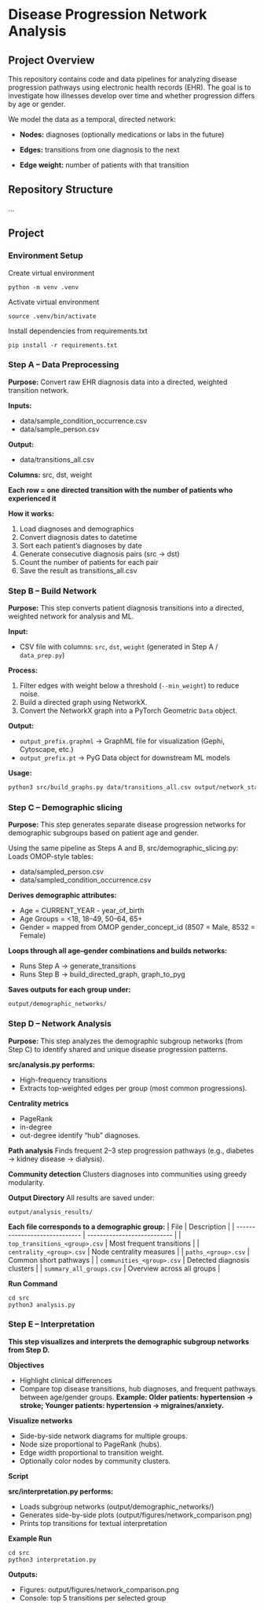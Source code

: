 # Disease Progression Network Analysis

## Project Overview

This repository contains code and data pipelines for analyzing disease progression pathways using electronic health records (EHR).
The goal is to investigate how illnesses develop over time and whether progression differs by age or gender.

We model the data as a temporal, directed network:

- **Nodes:** diagnoses (optionally medications or labs in the future)

- **Edges:** transitions from one diagnosis to the next

- **Edge weight:** number of patients with that transition

## Repository Structure
...  

## Project
### Environment Setup
Create virtual environment
```
python -m venv .venv
```
Activate virtual environment
```
source .venv/bin/activate
```
Install dependencies from requirements.txt
```
pip install -r requirements.txt
```


### Step A – Data Preprocessing

**Purpose:** Convert raw EHR diagnosis data into a directed, weighted transition network.

**Inputs:**
- data/sample_condition_occurrence.csv
- data/sample_person.csv

**Output:**
- data/transitions_all.csv

**Columns:** src, dst, weight

**Each row = one directed transition with the number of patients who experienced it**

**How it works:**
1. Load diagnoses and demographics
2. Convert diagnosis dates to datetime
3. Sort each patient’s diagnoses by date
4. Generate consecutive diagnosis pairs (src → dst)
5. Count the number of patients for each pair
6. Save the result as transitions_all.csv

### Step B – Build Network

**Purpose:** This step converts patient diagnosis transitions into a directed, weighted network for analysis and ML.

**Input:**  
- CSV file with columns: `src`, `dst`, `weight` (generated in Step A / `data_prep.py`)

**Process:**  
1. Filter edges with weight below a threshold (`--min_weight`) to reduce noise.  
2. Build a directed graph using NetworkX.  
3. Convert the NetworkX graph into a PyTorch Geometric `Data` object.

**Output:**  
- `output_prefix.graphml` → GraphML file for visualization (Gephi, Cytoscape, etc.)  
- `output_prefix.pt` → PyG Data object for downstream ML models

**Usage:**

```bash
python3 src/build_graphs.py data/transitions_all.csv output/network_stageB --min_weight 1
```

### Step C – Demographic slicing
**Purpose:** This step generates separate disease progression networks for demographic subgroups based on patient age and gender.

Using the same pipeline as Steps A and B, src/demographic_slicing.py:
Loads OMOP-style tables:
- data/sampled_person.csv
- data/sampled_condition_occurrence.csv

**Derives demographic attributes:**
- Age = CURRENT_YEAR - year_of_birth
- Age Groups = <18, 18–49, 50–64, 65+
- Gender = mapped from OMOP gender_concept_id (8507 = Male, 8532 = Female)

**Loops through all age–gender combinations and builds networks:**
- Runs Step A → generate_transitions
- Runs Step B → build_directed_graph, graph_to_pyg

**Saves outputs for each group under:**
```
output/demographic_networks/
```

### Step D – Network Analysis

**Purpose:** This step analyzes the demographic subgroup networks (from Step C) to identify shared and unique disease progression patterns.

**src/analysis.py performs:**
- High-frequency transitions
- Extracts top-weighted edges per group (most common progressions).

**Centrality metrics**
- PageRank
- in-degree
- out-degree identify “hub” diagnoses.

**Path analysis**
Finds frequent 2–3 step progression pathways (e.g., diabetes → kidney disease → dialysis).

**Community detection**
Clusters diagnoses into communities using greedy modularity.

**Output Directory**
All results are saved under:
```
output/analysis_results/
```

**Each file corresponds to a demographic group:**
| File                          | Description                 |
| ----------------------------- | --------------------------- |
| `top_transitions_<group>.csv` | Most frequent transitions   |
| `centrality_<group>.csv`      | Node centrality measures    |
| `paths_<group>.csv`           | Common short pathways       |
| `communities_<group>.csv`     | Detected diagnosis clusters |
| `summary_all_groups.csv`      | Overview across all groups  | 

**Run Command**
```
cd src
python3 analysis.py
```


### Step E – Interpretation

**This step visualizes and interprets the demographic subgroup networks from Step D.**

**Objectives**
- Highlight clinical differences
- Compare top disease transitions, hub diagnoses, and frequent pathways between age/gender groups.
**Example: Older patients: hypertension → stroke; Younger patients: hypertension → migraines/anxiety.**

**Visualize networks**
- Side-by-side network diagrams for multiple groups.
- Node size proportional to PageRank (hubs).
- Edge width proportional to transition weight.
- Optionally color nodes by community clusters.

**Script**

**src/interpretation.py performs:**
- Loads subgroup networks (output/demographic_networks/)
- Generates side-by-side plots (output/figures/network_comparison.png)
- Prints top transitions for textual interpretation

**Example Run**
```
cd src
python3 interpretation.py
```
**Outputs:**
- Figures: output/figures/network_comparison.png
- Console: top 5 transitions per selected group
